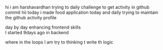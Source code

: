 hi i am harshavardhan  trying to daily challenge to get activity in github commit
 hii today i made food application
today and daily trying to maintain the github activity profile     
         
   day by day enhancing frontend skills    
    I started 9days ago in backend
    
   where in the loops 
   I am try to thinking t write th logic
     
    
     
  
 
